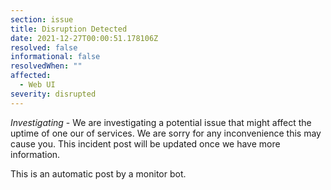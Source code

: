 ```yaml
---
section: issue
title: Disruption Detected
date: 2021-12-27T00:00:51.178106Z
resolved: false
informational: false
resolvedWhen: ""
affected:
  - Web UI
severity: disrupted
---
```

*Investigating* - We are investigating a potential issue that might affect the uptime of one our of services. We are sorry for any inconvenience this may cause you. This incident post will be updated once we have more information.

This is an automatic post by a monitor bot.
        